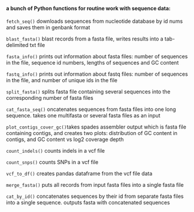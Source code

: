 #### a bunch of Python functions for routine work with sequence data:

`fetch_seq()` downloads sequences from nucleotide database by id nums and saves them in genbank format

`blast_fasta()` blast records from a fasta file, writes results into a tab-delimited txt file

`fasta_info()` prints out information about fasta files: number of sequences in the file, sequence id numbers, lengths of sequences and GC content

`fastq_info()` prints out information about fastq files: number of sequences in the file, and number of unique ids in the file

`split_fasta()` splits fasta file containing several sequences into the corresponding number of fasta files

`cat_fasta_seq()` oncatenates  sequences from fasta files into one long sequence. takes one multifasta  or several fasta files as an input

`plot_contigs_cover_gc()`takes spades assembler output which is fasta file containing contigs, and creates two plots:  distribution of GC content in contigs, and GC content vs log2 coverage depth 

`count_indels()` counts indels in a vcf file

`count_snps()` counts SNPs in a vcf file

`vcf_to_df()` creates pandas dataframe from the vcf file data

`merge_fasta()` puts all records from input fasta files into a single fasta file

`cat_by_id()` concatenates sequences by their id from separate fasta files into a single sequence. outputs fasta with concatenated sequences
